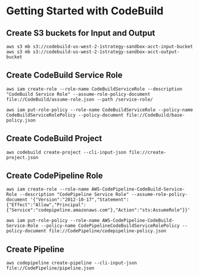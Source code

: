 # Getting Started with CodeBuild

## Create S3 buckets for Input and Output

```shell
aws s3 mb s3://codebuild-us-west-2-1strategy-sandbox-acct-input-bucket
aws s3 mb s3://codebuild-us-west-2-1strategy-sandbox-acct-output-bucket
```

## Create CodeBuild Service Role

```shell
aws iam create-role --role-name CodeBuildServiceRole --description "CodeBuild Service Role" --assume-role-policy-document file://CodeBuild/assume-role.json --path /service-role/
```

```shell
aws iam put-role-policy --role-name CodeBuildServiceRole --policy-name CodeBuildServiceRolePolicy --policy-document file://CodeBuild/base-policy.json
```

## Create CodeBuild Project

```shell
aws codebuild create-project --cli-input-json file://create-project.json
```

## Create CodePipeline Role

```shell
aws iam create-role --role-name AWS-CodePipeline-CodeBuild-Service-Role --description "CodePipeline Service Role" --assume-role-policy-document '{"Version":"2012-10-17","Statement":{"Effect":"Allow","Principal":{"Service":"codepipeline.amazonaws.com"},"Action":"sts:AssumeRole"}}'
```

```shell
aws iam put-role-policy --role-name AWS-CodePipeline-CodeBuild-Service-Role --policy-name CodePipelineCodeBuildServiceRolePolicy --policy-document file://CodePipeline/codepipeline-policy.json
```

## Create Pipeline

```shell
aws codepipeline create-pipeline --cli-input-json file://CodePipeline/pipeline.json
```